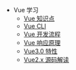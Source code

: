 - Vue 学习
  - [Vue 知识点](Vue/vue_base.md)
  - [Vue CLI](Vue/vue_cli.md)
  - [Vue 开发流程]()
  - [Vue 响应原理](Vue/)
  - [Vue3.0 特性]()
  - [Vue2.x 源码解读]()
